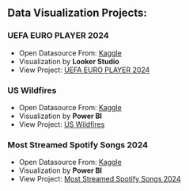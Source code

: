 ## Data Visualization Projects:

### UEFA EURO PLAYER 2024
- Open Datasource From: [Kaggle](https://www.kaggle.com/datasets/damirdizdarevic/uefa-euro-2024-players)
- Visualization by **Looker Studio**
- View Project: [UEFA EURO PLAYER 2024](https://github.com/prueksaratorn/Portfolio-for-Data-Analyst/blob/main/Data%20Visualization%20projects/UEFA%20EURO%20PLAYER%202024.md)
  
### US Wildfires
- Open Datasource From: [Kaggle](https://www.kaggle.com/datasets/rtatman/188-million-us-wildfires)
- Visualization by **Power BI**
- View Project: [US Wildfires](https://github.com/prueksaratorn/Portfolio-for-Data-Analyst/blob/main/Data%20Visualization%20projects/US%20Wildfires.md)

### Most Streamed Spotify Songs 2024
- Open Datasource From: [Kaggle](https://www.kaggle.com/datasets/nelgiriyewithana/most-streamed-spotify-songs-2024)
- Visualization by **Power BI**
- View Project: [Most Streamed Spotify Songs 2024](https://github.com/prueksaratorn/Portfolio-for-Data-Analyst/blob/main/Data%20Visualization%20projects/Most%20Streamed%20Spotify%20Songs%202024.md)
